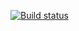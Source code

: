 [![Build status](https://ci.appveyor.com/api/projects/status/5m38wn0w0ldkb24r/branch/main?svg=true)](https://ci.appveyor.com/project/Gis192/dzavbdd/branch/main)